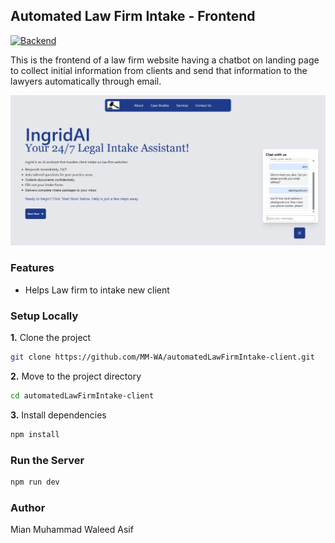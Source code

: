 ## Automated Law Firm Intake - Frontend  
[![Backend](https://img.shields.io/badge/Backend_Repo-%23E3DFDC)]()

This is the frontend of a law firm website having a chatbot on landing page to collect initial information from clients and send that information to the lawyers automatically through email.  

![screenshot](public/screenshot.jpg)

### Features  
- Helps Law firm to intake new client 

### Setup Locally
**1.** Clone the project
```bash
git clone https://github.com/MM-WA/automatedLawFirmIntake-client.git
```
**2.** Move to the project directory
```bash
cd automatedLawFirmIntake-client
```
**3.** Install dependencies
```bash
npm install
```

### Run the Server
```bash
npm run dev
```

### Author
Mian Muhammad Waleed Asif
